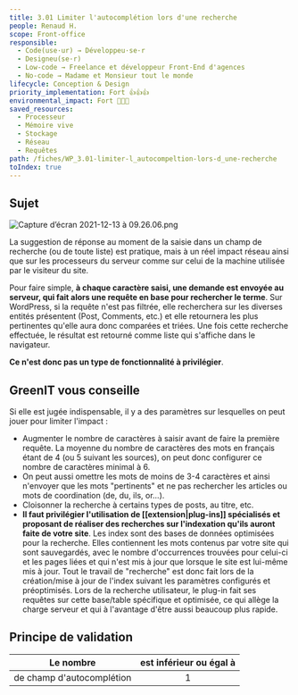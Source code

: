 ```yaml
---
title: 3.01 Limiter l'autocomplétion lors d'une recherche
people: Renaud H.
scope: Front-office
responsible:
  - Code(use·ur) → Développeu·se·r
  - Designeu(se·r)
  - Low-code → Freelance et développeur Front-End d'agences
  - No-code → Madame et Monsieur tout le monde
lifecycle: Conception & Design
priority_implementation: Fort 👍👍👍
environmental_impact: Fort 🌱🌱🌱
saved_resources:
  - Processeur
  - Mémoire vive
  - Stockage
  - Réseau
  - Requêtes
path: /fiches/WP_3.01-limiter-l_autocompeltion-lors-d_une-recherche
toIndex: true
---
```


## Sujet

![Capture d’écran 2021-12-13 à 09.26.06.png](./medias_02/pict1.png)

La suggestion de réponse au moment de la saisie dans un champ de recherche (ou de toute liste) est pratique, mais à un réel impact réseau ainsi que sur les processeurs du serveur comme sur celui de la machine utilisée par le visiteur du site.

Pour faire simple, **à chaque caractère saisi, une demande est envoyée au serveur, qui fait alors une requête en base pour rechercher le terme**. Sur WordPress, si la requête n'est pas filtrée, elle recherchera sur les diverses entités présentent (Post, Comments, etc.) et elle retournera les plus pertinentes qu'elle aura donc comparées et triées. Une fois cette recherche effectuée, le résultat est retourné comme liste qui s'affiche dans le navigateur.

**Ce n'est donc pas un type de fonctionnalité à privilégier**.

## GreenIT vous conseille

Si elle est jugée indispensable, il y a des paramètres sur lesquelles on peut jouer pour limiter l'impact :

- Augmenter le nombre de caractères à saisir avant de faire la première requête. La moyenne du nombre de caractères des mots en français étant de 4 (ou 5 suivant les sources), on peut donc configurer ce nombre de caractères minimal à 6.
- On peut aussi omettre les mots de moins de 3-4 caractères et ainsi n'envoyer que les mots "pertinents" et ne pas rechercher les articles ou mots de coordination (de, du, ils, or...).
- Cloisonner la recherche à certains types de posts, au titre, etc.
- **Il faut privilégier l'utilisation de [[extension|plug-ins]] spécialisés et proposant de réaliser des recherches sur l'indexation qu'ils auront faite de votre site**. Les index sont des bases de données optimisées pour la recherche. Elles contiennent les mots contenus par votre site qui sont sauvegardés, avec le nombre d'occurrences trouvées pour celui-ci et les pages liées et qui n'est mis à jour que lorsque le site est lui-même mis à jour. Tout le travail de "recherche" est donc fait lors de la création/mise à jour de l'index suivant les paramètres configurés et préoptimisés. Lors de la recherche utilisateur, le plug-in fait ses requêtes sur cette base/table spécifique et optimisée, ce qui allège la charge serveur et qui à l'avantage d'être aussi beaucoup plus rapide.

## Principe de validation

| Le nombre                 | est inférieur ou égal à |
| ------------------------- | :---------------------: |
| de champ d'autocomplétion |            1            |
